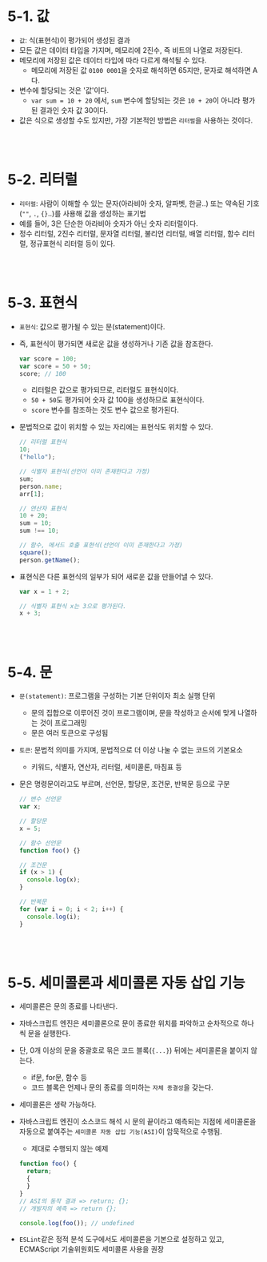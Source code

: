 # 5-1. 값

- `값`: 식(표현식)이 평가되어 생성된 결과
- 모든 값은 데이터 타입을 가지며, 메모리에 2진수, 즉 비트의 나열로 저장된다.
- 메모리에 저장된 값은 데이터 타입에 따라 다르게 해석될 수 있다.
  - 메모리에 저장된 값 `0100 0001`을 숫자로 해석하면 65지만, 문자로 해석하면 A다.
- 변수에 할당되는 것은 '값'이다.
  - `var sum = 10 + 20` 에서, `sum` 변수에 할당되는 것은 `10 + 20`이 아니라 평가된 결과인 숫자 값 30이다.
- 값은 식으로 생성할 수도 있지만, 가장 기본적인 방법은 `리터럴`을 사용하는 것이다.

<br>
<br>

# 5-2. 리터럴

- `리터럴`: 사람이 이해할 수 있는 문자(아라비아 숫자, 알파벳, 한글..) 또는 약속된 기호(`""`, `.`, `{}`..)를 사용해 값을 생성하는 표기법
- 예를 들어, 3은 단순한 아라비아 숫자가 아닌 숫자 리터럴이다.
- 정수 리터럴, 2진수 리터럴, 문자열 리터럴, 불리언 리터럴, 배열 리터럴, 함수 리터럴, 정규표현식 리터럴 등이 있다.

<br>
<br>

# 5-3. 표현식

- `표현식`: 값으로 평가될 수 있는 문(statement)이다.
- 즉, 표현식이 평가되면 새로운 값을 생성하거나 기존 값을 참조한다.
  ```javascript
  var score = 100;
  var score = 50 + 50;
  score; // 100
  ```
  - 리터럴은 값으로 평가되므로, 리터럴도 표현식이다.
  - `50 + 50`도 평가되어 숫자 값 100을 생성하므로 표현식이다.
  - `score` 변수를 참조하는 것도 변수 값으로 평가된다.
- 문법적으로 값이 위치할 수 있는 자리에는 표현식도 위치할 수 있다.

  ```javascript
  // 리터럴 표현식
  10;
  ("hello");

  // 식별자 표현식(선언이 이미 존재한다고 가정)
  sum;
  person.name;
  arr[1];

  // 연산자 표현식
  10 + 20;
  sum = 10;
  sum !== 10;

  // 함수, 메서드 호출 표현식(선언이 이미 존재한다고 가정)
  square();
  person.getName();
  ```

- 표현식은 다른 표현식의 일부가 되어 새로운 값을 만들어낼 수 있다.

  ```javascript
  var x = 1 + 2;

  // 식별자 표현식 x는 3으로 평가된다.
  x + 3;
  ```

<br>
<br>

# 5-4. 문

- `문(statement)`: 프로그램을 구성하는 기본 단위이자 최소 실행 단위
  - 문의 집합으로 이루어진 것이 프로그램이며, 문을 작성하고 순서에 맞게 나열하는 것이 프로그래밍
  - 문은 여러 토큰으로 구성됨
- `토큰`: 문법적 의미를 가지며, 문법적으로 더 이상 나눌 수 없는 코드의 기본요소
  - 키워드, 식별자, 연산자, 리터럴, 세미콜론, 마침표 등
- 문은 명령문이라고도 부르며, 선언문, 할당문, 조건문, 반복문 등으로 구분

  ```javascript
  // 변수 선언문
  var x;

  // 할당문
  x = 5;

  // 함수 선언문
  function foo() {}

  // 조건문
  if (x > 1) {
    console.log(x);
  }

  // 반복문
  for (var i = 0; i < 2; i++) {
    console.log(i);
  }
  ```

  <br>
  <br>

# 5-5. 세미콜론과 세미콜론 자동 삽입 기능

- 세미콜론은 문의 종료를 나타낸다.
- 자바스크립트 엔진은 세미콜론으로 문이 종료한 위치를 파악하고 순차적으로 하나씩 문을 실행한다.
- 단, 0개 이상의 문을 중괄호로 묶은 코드 블록(`{...}`) 뒤에는 세미콜론을 붙이지 않는다.
  - if문, for문, 함수 등
  - 코드 블록은 언제나 문의 종료를 의미하는 `자체 종결성`을 갖는다.
- 세미콜론은 생략 가능하다.
- 자바스크립트 엔진이 소스코드 해석 시 문의 끝이라고 예측되는 지점에 세미콜론을 자동으로 붙여주는 `세미콜론 자동 삽입 기능(ASI)`이 암묵적으로 수행됨.

  - 제대로 수행되지 않는 예제

  ```javascript
  function foo() {
    return;
    {
    }
  }
  // ASI의 동작 결과 => return; {};
  // 개발자의 예측 => return {};

  console.log(foo()); // undefined
  ```

- `ESLint`같은 정적 분석 도구에서도 세미콜론을 기본으로 설정하고 있고, ECMAScript 기술위원회도 세미콜론 사용을 권장
